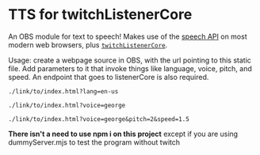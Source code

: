 # TTS for twitchListenerCore

An OBS module for text to speech! Makes use of the [speech API](https://developer.mozilla.org/en-US/docs/Web/API/SpeechSynthesis) on most modern web browsers, plus [`twitchListenerCore`](https://github.com/iSlammedMyKindle/twitchListenerCore).

Usage: create a webpage source in OBS, with the url pointing to this static file. Add parameters to it that invoke things like language, voice, pitch, and speed. An endpoint that goes to listenerCore is also required.

```
./link/to/index.html?lang=en-us

./link/to/index.html?voice=george

./link/to/index.html?voice=george&pitch=2&speed=1.5
```

**There isn't a need to use npm i on this project** except if you are using dummyServer.mjs to test the program without twitch